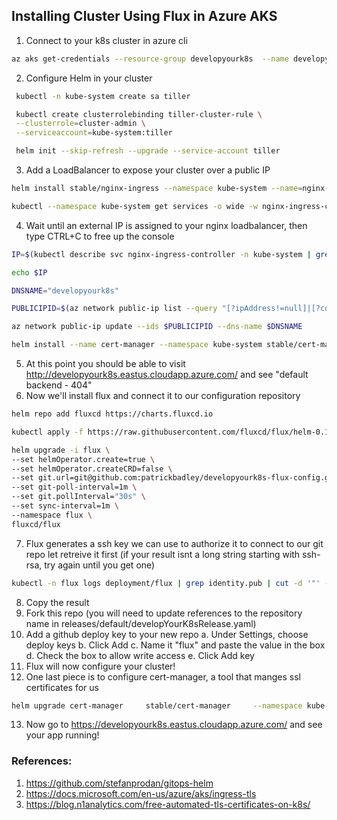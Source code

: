 ## Installing Cluster Using Flux in Azure AKS ##

1. Connect to your k8s cluster in azure cli
```bash
az aks get-credentials --resource-group developyourk8s  --name developyourk8s
```
2. Configure Helm in your cluster
```bash
 kubectl -n kube-system create sa tiller

 kubectl create clusterrolebinding tiller-cluster-rule \
 --clusterrole=cluster-admin \
 --serviceaccount=kube-system:tiller

 helm init --skip-refresh --upgrade --service-account tiller
```
3. Add a LoadBalancer to expose your cluster over a public IP
```bash
helm install stable/nginx-ingress --namespace kube-system --name=nginx-ingress

kubectl --namespace kube-system get services -o wide -w nginx-ingress-controller
```
4. Wait until an external IP is assigned to your nginx loadbalancer, then type CTRL+C to free up the console
```bash
IP=$(kubectl describe svc nginx-ingress-controller -n kube-system | grep "LoadBalancer Ingress:   " | cut -d':' -f 2 | tr -d ' ')

echo $IP

DNSNAME="developyourk8s"

PUBLICIPID=$(az network public-ip list --query "[?ipAddress!=null]|[?contains(ipAddress, '$IP')].[id]" --output tsv)

az network public-ip update --ids $PUBLICIPID --dns-name $DNSNAME

helm install --name cert-manager --namespace kube-system stable/cert-manager
```
5. At this point you should be able to visit http://developyourk8s.eastus.cloudapp.azure.com/ and see "default backend - 404"
6. Now we'll install flux and connect it to our configuration repository
```bash
helm repo add fluxcd https://charts.fluxcd.io

kubectl apply -f https://raw.githubusercontent.com/fluxcd/flux/helm-0.10.1/deploy-helm/flux-helm-release-crd.yaml

helm upgrade -i flux \
--set helmOperator.create=true \
--set helmOperator.createCRD=false \
--set git.url=git@github.com:patrickbadley/developyourk8s-flux-config.git \
--set git-poll-interval=1m \
--set git.pollInterval="30s" \
--set sync-interval=1m \
--namespace flux \
fluxcd/flux
```
7. Flux generates a ssh key we can use to authorize it to connect to our git repo let retreive it first (if your result isnt a long string starting with ssh-rsa, try again until you get one)
```bash
kubectl -n flux logs deployment/flux | grep identity.pub | cut -d '"' -f2
```
8. Copy the result
9. Fork this repo (you will need to update references to the repository name in releases/default/developYourK8sRelease.yaml)
10. Add a github deploy key to your new repo
  a. Under Settings, choose deploy keys
  b. Click Add 
  c. Name it "flux" and paste the value in the box
  d. Check the box to allow write access
  e. Click Add key
11. Flux will now configure your cluster!
12. One last piece is to configure cert-manager, a tool that manges ssl certificates for us
```bash
helm upgrade cert-manager     stable/cert-manager     --namespace kube-system     --set ingressShim.defaultIssuerName=letsencrypt-prod --set ingressShim.defaultIssuerKind=ClusterIssuer
```
13. Now go to https://developyourk8s.eastus.cloudapp.azure.com/ and see your app running!



### References: ###
1. https://github.com/stefanprodan/gitops-helm
2. https://docs.microsoft.com/en-us/azure/aks/ingress-tls
3. https://blog.n1analytics.com/free-automated-tls-certificates-on-k8s/
